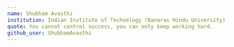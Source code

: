 ```yaml
---
name: Shubham Avasthi
institution: Indian Institute of Technology (Banaras Hindu University), Varanasi
quote: You cannot control success, you can only keep working hard.
github_user: ShubhamAvasthi
---
```

